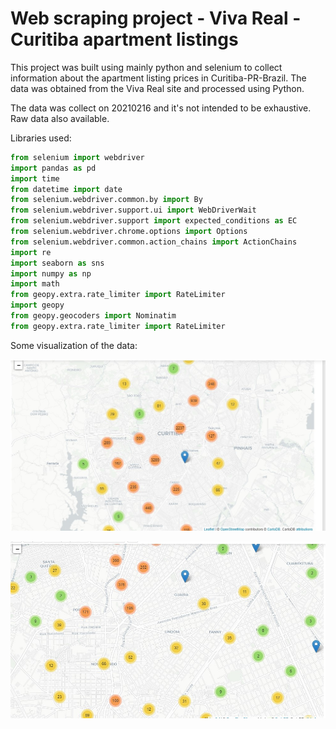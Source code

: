 # Web scraping project - Viva Real - Curitiba apartment listings

This project was built using mainly python and selenium to collect information about the apartment listing prices in Curitiba-PR-Brazil. The data was obtained from the Viva Real site and processed using Python.

The data was collect on 20210216 and it's not intended to be exhaustive. Raw data also available.

Libraries used:
```python
from selenium import webdriver
import pandas as pd
import time
from datetime import date
from selenium.webdriver.common.by import By
from selenium.webdriver.support.ui import WebDriverWait
from selenium.webdriver.support import expected_conditions as EC
from selenium.webdriver.chrome.options import Options
from selenium.webdriver.common.action_chains import ActionChains
import re 
import seaborn as sns
import numpy as np
import math
from geopy.extra.rate_limiter import RateLimiter
import geopy
from geopy.geocoders import Nominatim
from geopy.extra.rate_limiter import RateLimiter
```


Some visualization of the data:

![alt text](https://github.com/handreassa/Data-Science/blob/main/viva-real_crawler/images/cwb_map.jpg "Map plot")

![alt text](https://github.com/handreassa/Data-Science/blob/main/viva-real_crawler/images/cwb_map_zoom_in.jpg "Zoom in - map plot")



